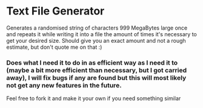 # Text File Generator

Generates a randomised string of characters 999 MegaBytes large once and repeats it while writing it into a file the
amount of times it's necessary to get your desired size. Should give you an exact amount and not a rough estimate, but
don't quote me on that :)

### Does what I need it to do in as efficient way as I need it to (maybe a bit more efficient than necessary, but I got carried away), I will fix bugs if any are found but this will most likely not get any new features in the future.

Feel free to fork it and make it your own if you need something similar
